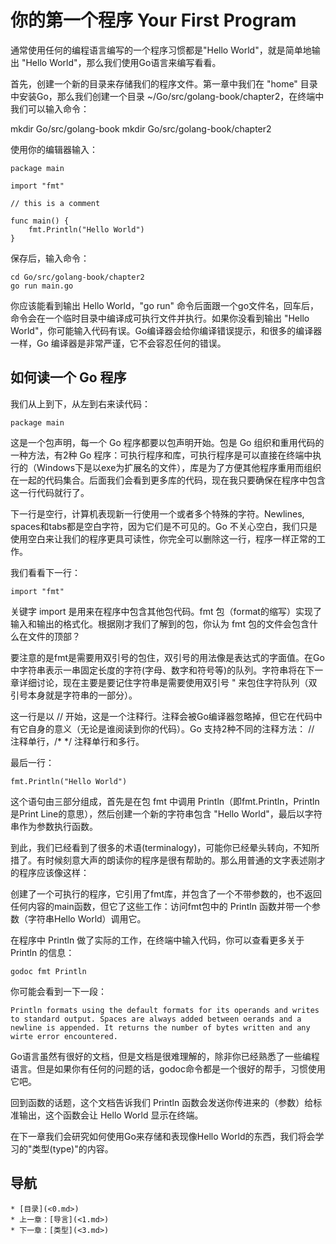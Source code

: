 # 你的第一个程序 Your First Program

通常使用任何的编程语言编写的一个程序习惯都是"Hello World"，就是简单地输出 "Hello World"，那么我们使用Go语言来编写看看。

首先，创建一个新的目录来存储我们的程序文件。第一章中我们在 "home" 目录中安装Go，那么我们创建一个目录 ~/Go/src/golang-book/chapter2，在终端中我们可以输入命令：

  mkdir Go/src/golang-book
	mkdir Go/src/golang-book/chapter2

使用你的编辑器输入：

	package main
	
	import "fmt"

	// this is a comment

	func main() {
		fmt.Println("Hello World")
	}

保存后，输入命令：

	cd Go/src/golang-book/chapter2
	go run main.go

你应该能看到输出 Hello World，"go run" 命令后面跟一个go文件名，回车后，命令会在一个临时目录中编译成可执行文件并执行。如果你没看到输出 "Hello World"，你可能输入代码有误。Go编译器会给你编译错误提示，和很多的编译器一样，Go 编译器是非常严谨，它不会容忍任何的错误。

## 如何读一个 Go 程序

我们从上到下，从左到右来读代码：

	package main

这是一个包声明，每一个 Go 程序都要以包声明开始。包是 Go 组织和重用代码的一种方法，有2种 Go 程序：可执行程序和库，可执行程序是可以直接在终端中执行的（Windows下是以exe为扩展名的文件），库是为了方便其他程序重用而组织在一起的代码集合。后面我们会看到更多库的代码，现在我只要确保在程序中包含这一行代码就行了。

下一行是空行，计算机表现新一行使用一个或者多个特殊的字符。Newlines, spaces和tabs都是空白字符，因为它们是不可见的。Go 不关心空白，我们只是使用空白来让我们的程序更具可读性，你完全可以删除这一行，程序一样正常的工作。

我们看看下一行：

	import "fmt"

关键字 import 是用来在程序中包含其他包代码。fmt 包（format的缩写）实现了输入和输出的格式化。根据刚才我们了解到的包，你认为 fmt 包的文件会包含什么在文件的顶部？

要注意的是fmt是需要用双引号的包住，双引号的用法像是表达式的字面值。在Go中字符串表示一串固定长度的字符(字母、数字和符号等)的队列。字符串将在下一章详细讨论，现在主要是要记住字符串是需要使用双引号 " 来包住字符队列（双引号本身就是字符串的一部分）。

这一行是以 // 开始，这是一个注释行。注释会被Go编译器忽略掉，但它在代码中有它自身的意义（无论是谁阅读到你的代码）。Go 支持2种不同的注释方法： // 注释单行，/* */ 注释单行和多行。

最后一行：

	fmt.Println("Hello World")

这个语句由三部分组成，首先是在包 fmt 中调用 Println（即fmt.Println，Println是Print Line的意思），然后创建一个新的字符串包含 "Hello World"，最后以字符串作为参数执行函数。

到此，我们已经看到了很多的术语(terminalogy)，可能你已经晕头转向，不知所措了。有时候刻意大声的朗读你的程序是很有帮助的。那么用普通的文字表述刚才的程序应该像这样：

创建了一个可执行的程序，它引用了fmt库，并包含了一个不带参数的，也不返回任何内容的main函数，但它了这些工作：访问fmt包中的 Println 函数并带一个参数（字符串Hello World）调用它。

在程序中 Println 做了实际的工作，在终端中输入代码，你可以查看更多关于 Println 的信息：

	godoc fmt Println

你可能会看到一下一段：

	Println formats using the default formats for its operands and writes to standard output. Spaces are always added between oerands and a newline is appended. It returns the number of bytes written and any wirte error encountered.

Go语言虽然有很好的文档，但是文档是很难理解的，除非你已经熟悉了一些编程语言。但是如果你有任何的问题的话，godoc命令都是一个很好的帮手，习惯使用它吧。

回到函数的话题，这个文档告诉我们 Println 函数会发送你传进来的（参数）给标准输出，这个函数会让 Hello World 显示在终端。

在下一章我们会研究如何使用Go来存储和表现像Hello World的东西，我们将会学习的"类型(type)"的内容。

## 导航
	* [目录](<0.md>)
	* 上一章：[导言](<1.md>)
	* 下一章：[类型](<3.md>)